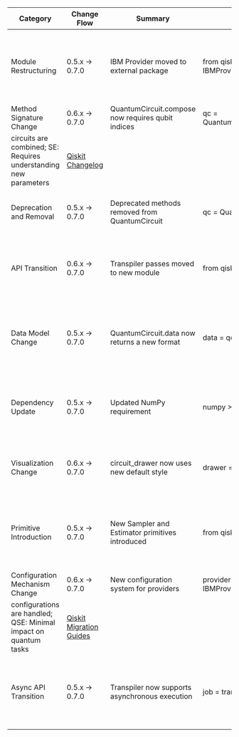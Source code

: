 | Category | Change Flow | Summary | Code Example (Origin) | Code Example (Destination) | Migration Difficulty | Impact on SE/QSE | Reference |
|----------|-------------|---------|-----------------------|----------------------------|----------------------|------------------|-----------|
| Module Restructuring | 0.5.x → 0.7.0 | IBM Provider moved to external package | from qiskit.providers.ibmq import IBMProvider | from qiskit_ibm_provider import IBMProvider | Moderate | SE: Requires updating imports and dependencies; QSE: Minimal impact on quantum operations | [Qiskit Release Notes](https://docs.quantum.ibm.com/api/qiskit/release-notes/0.7) |
| Method Signature Change | 0.6.x → 0.7.0 | QuantumCircuit.compose now requires qubit indices | qc = QuantumCircuit(2).compose(other_circuit) | qc = QuantumCircuit(2).compose(other_circuit, qubits=[0,1]) | High | QSE: Changes how 
circuits are combined; SE: Requires understanding new parameters | [Qiskit Changelog](https://github.com/qiskit/qiskit/releases/tag/0.7.0) |
| Deprecation and Removal | 0.5.x → 0.7.0 | Deprecated methods removed from QuantumCircuit | qc = QuantumCircuit().old_method() | - | High | QSE: Requires updating code to use new methods; SE: No impact | [Qiskit Migration Guides](https://docs.quantum.ibm.com/migration-guides) |
| API Transition | 0.6.x → 0.7.0 | Transpiler passes moved to new module | from qiskit.transpiler import Pass | from qiskit.transpiler.passes import Pass | Moderate | SE: Requires updating imports; QSE: Minimal impact on transpilation logic | [Qiskit Documentation](https://github.com/Qiskit/documentation/tree/main/docs/api/qiskit/0.7) |
| Data Model Change | 0.5.x → 0.7.0 | QuantumCircuit.data now returns a new format | data = qc.data | data = list(qc.data) | Moderate | QSE: Affects how circuit data is accessed; SE: Requires adapting code to handle new data types | [Qiskit Release Notes](https://docs.quantum.ibm.com/api/qiskit/release-notes/0.7) |
| Dependency Update | 0.5.x → 0.7.0 | Updated NumPy requirement | numpy >=1.20 | numpy >=1.24 | Low | SE: Requires updating environment; QSE: No impact on quantum operations | [Qiskit Changelog](https://github.com/qiskit/qiskit/releases/tag/0.7.0) |
| Visualization Change | 0.6.x → 0.7.0 | circuit_drawer now uses new default style | drawer = circuit_drawer(qc) | drawer = circuit_drawer(qc, style='default') | Low | SE: Minimal code changes; QSE: No impact on visualization output | [Qiskit Documentation](https://github.com/Qiskit/documentation/tree/main/docs/api/qiskit/0.7) |
| Primitive Introduction | 0.5.x → 0.7.0 | New Sampler and Estimator primitives introduced | from qiskit import execute | from qiskit.primitives import Sampler | High | QSE: Requires adopting new primitives for quantum computations; SE: Minimal impact on classical code | [Qiskit Latest Updates](https://docs.quantum.ibm.com/guides/latest-updates) |
| Configuration Mechanism Change | 0.6.x → 0.7.0 | New configuration system for providers | provider = IBMProvider(token='API_TOKEN') | provider = IBMProvider(instance='IBMQ/instance/token') | Moderate | SE: Requires updating how 
configurations are handled; QSE: Minimal impact on quantum tasks | [Qiskit Migration Guides](https://docs.quantum.ibm.com/migration-guides) |
| Async API Transition | 0.5.x → 0.7.0 | Transpiler now supports asynchronous execution | job = transpile(qc, backend) | async_job = transpile(qc, backend, asynchronous=True) | High | QSE: Requires adapting to asynchronous workflows; SE: Minimal impact on classical code structure | [Qiskit Release Notes](https://docs.quantum.ibm.com/api/qiskit/release-notes/0.7) |